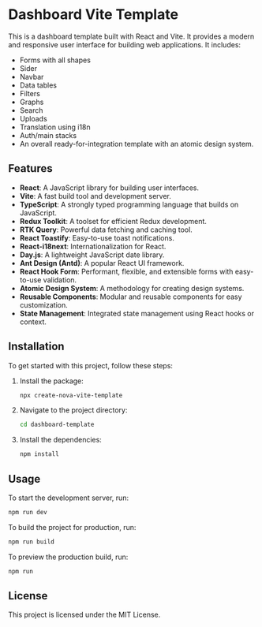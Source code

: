 # Dashboard Vite Template

This is a dashboard template built with React and Vite. It provides a modern and responsive user interface for building web applications. It includes:
- Forms with all shapes
- Sider
- Navbar
- Data tables
- Filters
- Graphs
- Search
- Uploads
- Translation using i18n
- Auth/main stacks
- An overall ready-for-integration template with an atomic design system.

## Features

- **React**: A JavaScript library for building user interfaces.
- **Vite**: A fast build tool and development server.
- **TypeScript**: A strongly typed programming language that builds on JavaScript.
- **Redux Toolkit**: A toolset for efficient Redux development.
- **RTK Query**: Powerful data fetching and caching tool.
- **React Toastify**: Easy-to-use toast notifications.
- **React-i18next**: Internationalization for React.
- **Day.js**: A lightweight JavaScript date library.
- **Ant Design (Antd)**: A popular React UI framework.
- **React Hook Form**: Performant, flexible, and extensible forms with easy-to-use validation.
- **Atomic Design System**: A methodology for creating design systems.
- **Reusable Components**: Modular and reusable components for easy customization.
- **State Management**: Integrated state management using React hooks or context.

## Installation

To get started with this project, follow these steps:

1. Install the package:
    ```bash
    npx create-nova-vite-template
    ```
2. Navigate to the project directory:
    ```bash
    cd dashboard-template
    ```
3. Install the dependencies:
    ```bash
    npm install
    ```

## Usage

To start the development server, run:
```bash
npm run dev
```

To build the project for production, run:
```bash
npm run build
```

To preview the production build, run:
```bash
npm run
```

## License

This project is licensed under the MIT License.
